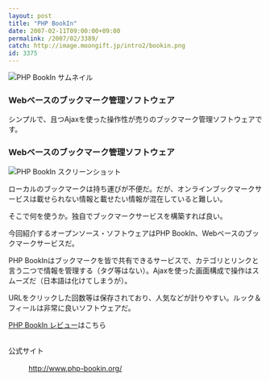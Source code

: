 ```yaml
---
layout: post
title: "PHP BookIn"
date: 2007-02-11T09:00:00+09:00
permalink: /2007/02/3389/
catch: http://image.moongift.jp/intro2/bookin.png
id: 3375
---
```

 ![PHP BookIn サムネイル](http://image.moongift.jp/intro2/bookin.t.png "PHP BookIn サムネイル")
  

### Webベースのブックマーク管理ソフトウェア
  
シンプルで、且つAjaxを使った操作性が売りのブックマーク管理ソフトウェアです。  
<!--more-->  

### Webベースのブックマーク管理ソフトウェア
  

![PHP BookIn スクリーンショット](http://image.moongift.jp/intro2/bookin.png "PHP BookIn スクリーンショット")

  

ローカルのブックマークは持ち運びが不便だ。だが、オンラインブックマークサービスは載せられない情報と載せたい情報が混在していると難しい。

  

そこで何を使うか。独自でブックマークサービスを構築すれば良い。

  

今回紹介するオープンソース・ソフトウェアはPHP BookIn、Webベースのブックマークサービスだ。

  

PHP BookInはブックマークを皆で共有できるサービスで、カテゴリとリンクと言う二つで情報を管理する（タグ等はない）。Ajaxを使った画面構成で操作はスムーズだ（日本語は化けてしまうが）。

  

URLをクリックした回数等は保存されており、人気などが計りやすい。ルック＆フィールは非常に良いソフトウェアだ。

  

[PHP BookIn レビュー](http://oss.moongift.jp/review/i-3392.html)はこちら

  
<dl>
<br><dt>公式サイト</dt>
<br><dd><a href="http://www.php-bookin.org/" target="_blank">http://www.php-bookin.org/</a></dd>
<br>
</dl>